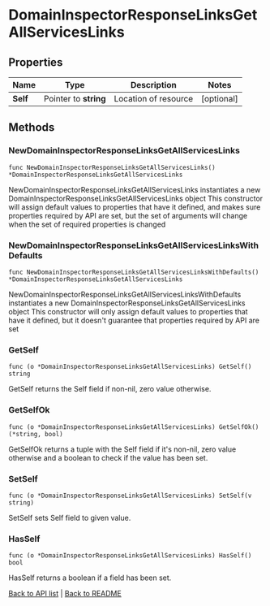 # DomainInspectorResponseLinksGetAllServicesLinks

## Properties

Name | Type | Description | Notes
------------ | ------------- | ------------- | -------------
**Self** | Pointer to **string** | Location of resource | [optional] 

## Methods

### NewDomainInspectorResponseLinksGetAllServicesLinks

`func NewDomainInspectorResponseLinksGetAllServicesLinks() *DomainInspectorResponseLinksGetAllServicesLinks`

NewDomainInspectorResponseLinksGetAllServicesLinks instantiates a new DomainInspectorResponseLinksGetAllServicesLinks object
This constructor will assign default values to properties that have it defined,
and makes sure properties required by API are set, but the set of arguments
will change when the set of required properties is changed

### NewDomainInspectorResponseLinksGetAllServicesLinksWithDefaults

`func NewDomainInspectorResponseLinksGetAllServicesLinksWithDefaults() *DomainInspectorResponseLinksGetAllServicesLinks`

NewDomainInspectorResponseLinksGetAllServicesLinksWithDefaults instantiates a new DomainInspectorResponseLinksGetAllServicesLinks object
This constructor will only assign default values to properties that have it defined,
but it doesn't guarantee that properties required by API are set

### GetSelf

`func (o *DomainInspectorResponseLinksGetAllServicesLinks) GetSelf() string`

GetSelf returns the Self field if non-nil, zero value otherwise.

### GetSelfOk

`func (o *DomainInspectorResponseLinksGetAllServicesLinks) GetSelfOk() (*string, bool)`

GetSelfOk returns a tuple with the Self field if it's non-nil, zero value otherwise
and a boolean to check if the value has been set.

### SetSelf

`func (o *DomainInspectorResponseLinksGetAllServicesLinks) SetSelf(v string)`

SetSelf sets Self field to given value.

### HasSelf

`func (o *DomainInspectorResponseLinksGetAllServicesLinks) HasSelf() bool`

HasSelf returns a boolean if a field has been set.


[Back to API list](../README.md#documentation-for-api-endpoints) | [Back to README](../README.md)
